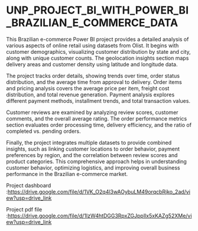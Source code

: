 # UNP_PROJECT_BI_WITH_POWER_BI_BRAZILIAN_E_COMMERCE_DATA

This Brazilian e-commerce Power BI project provides a detailed analysis of various aspects of online retail using datasets from Olist. It begins with customer demographics, visualizing customer distribution by state and city, along with unique customer counts. The geolocation insights section maps delivery areas and customer density using latitude and longitude data.

The project tracks order details, showing trends over time, order status distribution, and the average time from approval to delivery. Order items and pricing analysis covers the average price per item, freight cost distribution, and total revenue generation. Payment analysis explores different payment methods, installment trends, and total transaction values.

Customer reviews are examined by analyzing review scores, customer comments, and the overall average rating. The order performance metrics section evaluates order processing time, delivery efficiency, and the ratio of completed vs. pending orders.

Finally, the project integrates multiple datasets to provide combined insights, such as linking customer locations to order behavior, payment preferences by region, and the correlation between review scores and product categories. This comprehensive approach helps in understanding customer behavior, optimizing logistics, and improving overall business performance in the Brazilian e-commerce market.

Project dashboard :https://drive.google.com/file/d/1VK_O2q4l3wAOybuLM49orqcbRjko_2ad/view?usp=drive_link

Project pdf file :https://drive.google.com/file/d/1IzW4htDGG3RpxZGJppIlx5xKAZg52XMe/view?usp=drive_link

